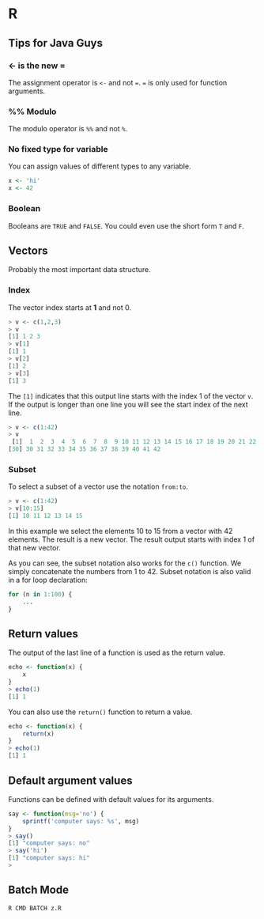 # R 



## Tips for Java Guys

### <- is the new =

The assignment operator is ``<-`` and not ``=``. ``=`` is only used for function arguments.


### %% Modulo

The modulo operator is ``%%`` and not ``%``.


### No fixed type for variable

You can assign values of different types to any variable.

```R
x <- 'hi'
x <- 42
```


### Boolean

Booleans are ``TRUE`` and ``FALSE``. You could even use the short form ``T`` and ``F``.



## Vectors

Probably the most important data structure. 


### Index

The vector index starts at **1** and not 0. 

```R
> v <- c(1,2,3)
> v
[1] 1 2 3
> v[1]
[1] 1
> v[2]
[1] 2
> v[3]
[1] 3
```


The ``[1]`` indicates that this output line starts with the index 1 of the vector ``v``. If the output is longer than
one line you will see the start index of the next line.

```R
> v <- c(1:42)
> v
 [1]  1  2  3  4  5  6  7  8  9 10 11 12 13 14 15 16 17 18 19 20 21 22 23 24 25 26 27 28 29
[30] 30 31 32 33 34 35 36 37 38 39 40 41 42
```


### Subset

To select a subset of a vector use the notation ``from:to``.

```R
> v <- c(1:42)
> v[10:15]
[1] 10 11 12 13 14 15
```

In this example we select the elements 10 to 15 from a vector with 42 elements. The result is a new vector. The result output starts with index 1 of that new vector.

As you can see, the subset notation also works for the ``c()`` function. We simply concatenate the numbers from 1 to 42. Subset notation is also valid in a for loop declaration:

```R
for (n in 1:100) {
	...
}
```


## Return values

The output of the last line of a function is used as the return value.

```R
echo <- function(x) {
	x
}
> echo(1)
[1] 1
```


You can also use the ``return()`` function to return a value.

```R
echo <- function(x) {
	return(x)
}
> echo(1)
[1] 1
```



## Default argument values

Functions can be defined with default values for its arguments.

```R
say <- function(msg='no') {
	sprintf('computer says: %s', msg)
}
> say()
[1] "computer says: no"
> say('hi')
[1] "computer says: hi"
> 
```



## Batch Mode

```bash
R CMD BATCH z.R
```